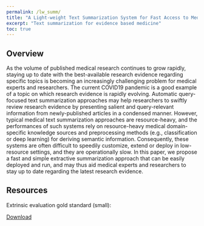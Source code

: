 ```yaml
---
permalink: /lw_summ/
title: "A Light-weight Text Summarization System for Fast Access to Medical Evidence"
excerpt: "Text summarization for evidence based medicine"
toc: true
---
```


## Overview

As the volume of published medical research continues to grow rapidly, staying up to date with the best-available research evidence regarding specific topics is becoming an increasingly challenging problem for medical experts and researchers. The current COVID19 pandemic is a good example of a topic on which research evidence is rapidly evolving. Automatic query-focused text summarization approaches may help researchers to swiftly review research evidence by presenting salient and query-relevant information from newly-published articles in a condensed manner. However, typical medical text summarization approaches are resource-heavy, and the performances of such systems rely on resource-heavy medical domain-specific knowledge sources and preprocessing methods (e.g., classification or deep learning) for deriving semantic information. Consequently, these systems are often difficult to speedily customize, extend or deploy in low-resource settings, and they are operationally slow. In this paper, we propose a fast and simple extractive summarization approach that can be easily deployed and run, and may thus aid medical experts and researchers to stay up to date regarding the latest research evidence. 

## Resources

Extrinsic evaluation gold standard (small):

<a href = "https://github.com/coreyrshaw/Website/blob/master/assets/data/extrinsic_gold_standard.txt"> Download </a>
